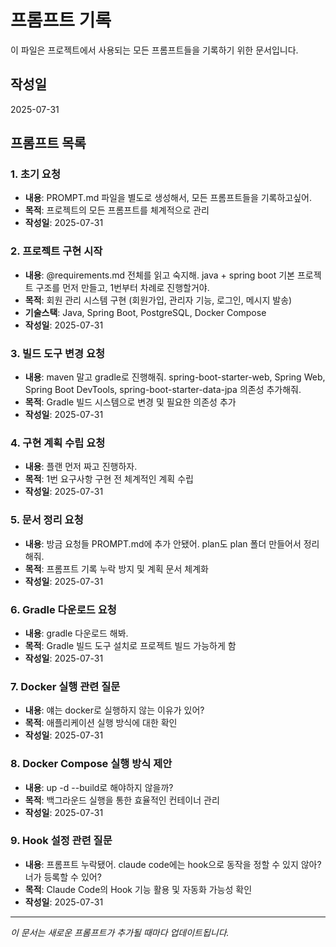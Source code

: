 # 프롬프트 기록

이 파일은 프로젝트에서 사용되는 모든 프롬프트들을 기록하기 위한 문서입니다.

## 작성일
2025-07-31

## 프롬프트 목록

### 1. 초기 요청
- **내용**: PROMPT.md 파일을 별도로 생성해서, 모든 프롬프트들을 기록하고싶어.
- **목적**: 프로젝트의 모든 프롬프트를 체계적으로 관리
- **작성일**: 2025-07-31

### 2. 프로젝트 구현 시작
- **내용**: @requirements.md 전체를 읽고 숙지해. java + spring boot 기본 프로젝트 구조를 먼저 만들고, 1번부터 차례로 진행할거야.
- **목적**: 회원 관리 시스템 구현 (회원가입, 관리자 기능, 로그인, 메시지 발송)
- **기술스택**: Java, Spring Boot, PostgreSQL, Docker Compose
- **작성일**: 2025-07-31

### 3. 빌드 도구 변경 요청
- **내용**: maven 말고 gradle로 진행해줘. spring-boot-starter-web, Spring Web, Spring Boot DevTools, spring-boot-starter-data-jpa 의존성 추가해줘.
- **목적**: Gradle 빌드 시스템으로 변경 및 필요한 의존성 추가
- **작성일**: 2025-07-31

### 4. 구현 계획 수립 요청
- **내용**: 플랜 먼저 짜고 진행하자.
- **목적**: 1번 요구사항 구현 전 체계적인 계획 수립
- **작성일**: 2025-07-31

### 5. 문서 정리 요청
- **내용**: 방금 요청들 PROMPT.md에 추가 안됐어. plan도 plan 폴더 만들어서 정리해줘.
- **목적**: 프롬프트 기록 누락 방지 및 계획 문서 체계화
- **작성일**: 2025-07-31

### 6. Gradle 다운로드 요청
- **내용**: gradle 다운로드 해봐.
- **목적**: Gradle 빌드 도구 설치로 프로젝트 빌드 가능하게 함
- **작성일**: 2025-07-31

### 7. Docker 실행 관련 질문
- **내용**: 얘는 docker로 실행하지 않는 이유가 있어?
- **목적**: 애플리케이션 실행 방식에 대한 확인
- **작성일**: 2025-07-31

### 8. Docker Compose 실행 방식 제안
- **내용**: up -d --build로 해야하지 않을까?
- **목적**: 백그라운드 실행을 통한 효율적인 컨테이너 관리
- **작성일**: 2025-07-31

### 9. Hook 설정 관련 질문
- **내용**: 프롬프트 누락됐어. claude code에는 hook으로 동작을 정할 수 있지 않아? 너가 등록할 수 있어?
- **목적**: Claude Code의 Hook 기능 활용 및 자동화 가능성 확인
- **작성일**: 2025-07-31

---

*이 문서는 새로운 프롬프트가 추가될 때마다 업데이트됩니다.*